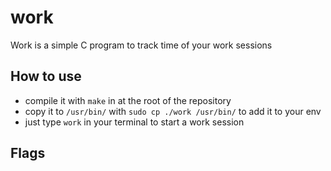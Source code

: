 # work
Work is a simple C program to track time of your work sessions

## How to use
- compile it with `make` in at the root of the repository
- copy it to `/usr/bin/` with `sudo cp ./work /usr/bin/` to add it to your env
- just type `work` in your terminal to start a work session

## Flags
